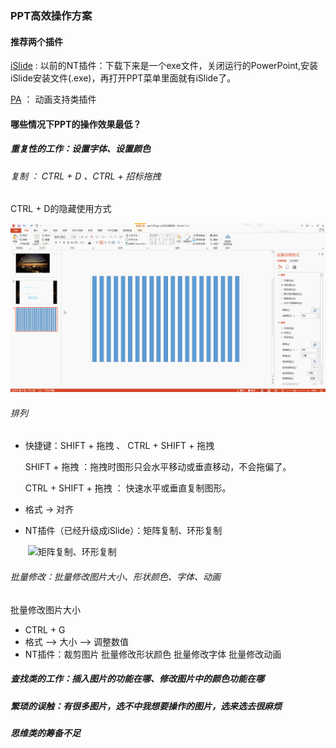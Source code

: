 ### PPT高效操作方案

#### 推荐两个插件

[iSlide](https://www.islide.cc/) : 以前的NT插件：下载下来是一个exe文件，关闭运行的PowerPoint,安装iSlide安装文件(.exe)，再打开PPT菜单里面就有iSlide了。

[PA](http://www.papocket.com/) ： 动画支持类插件

#### 哪些情况下PPT的操作效果最低？

##### 重复性的工作：设置字体、设置颜色

###### 复制 ： CTRL + D 、CTRL + 招标拖拽

   CTRL + D的隐藏使用方式

   ![CTRL + D的隐藏使用方式](https://raw.githubusercontent.com/huxiaoning/img/master/20201226000539.gif)

###### 排列

   - 快捷键：SHIFT + 拖拽 、 CTRL + SHIFT + 拖拽

     SHIFT + 拖拽 ：拖拽时图形只会水平移动或垂直移动，不会拖偏了。

     CTRL + SHIFT + 拖拽 ： 快速水平或垂直复制图形。

   - 格式  -> 对齐

   - NT插件（已经升级成iSlide）：矩阵复制、环形复制

     ​	![矩阵复制、环形复制](https://raw.githubusercontent.com/huxiaoning/img/master/20201226002941.gif)

###### 批量修改：批量修改图片大小、形状颜色、字体、动画

   批量修改图片大小

   - CTRL + G
   - 格式 --> 大小 --> 调整数值
   - NT插件：裁剪图片
      批量修改形状颜色
      批量修改字体
      批量修改动画

##### 查找类的工作：插入图片的功能在哪、修改图片中的颜色功能在哪

##### 繁琐的误触：有很多图片，选不中我想要操作的图片，选来选去很麻烦

##### 思维类的筹备不足